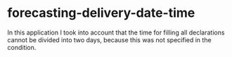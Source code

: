 # forecasting-delivery-date-time
In this application I took into account that the time for filling all declarations cannot be divided into two days, because this was not specified in the condition.
